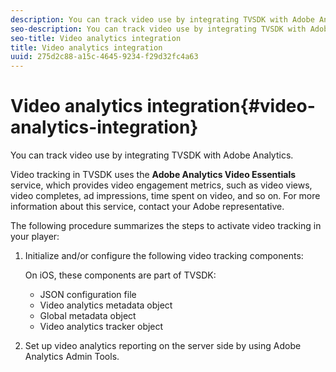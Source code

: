 ```yaml
---
description: You can track video use by integrating TVSDK with Adobe Analytics.
seo-description: You can track video use by integrating TVSDK with Adobe Analytics.
seo-title: Video analytics integration
title: Video analytics integration
uuid: 275d2c88-a15c-4645-9234-f29d32fc4a63
---
```


# Video analytics integration{#video-analytics-integration}

You can track video use by integrating TVSDK with Adobe Analytics.

Video tracking in TVSDK uses the **Adobe Analytics Video Essentials** service, which provides video engagement metrics, such as video views, video completes, ad impressions, time spent on video, and so on. For more information about this service, contact your Adobe representative.

The following procedure summarizes the steps to activate video tracking in your player:

1. Initialize and/or configure the following video tracking components:

   On iOS, these components are part of TVSDK:

    * JSON configuration file 
    * Video analytics metadata object 
    * Global metadata object 
    * Video analytics tracker object

1. Set up video analytics reporting on the server side by using Adobe Analytics Admin Tools.

